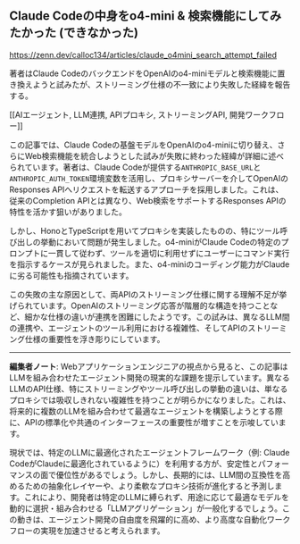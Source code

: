 ## Claude Codeの中身をo4-mini & 検索機能にしてみたかった (できなかった)

https://zenn.dev/calloc134/articles/claude_o4mini_search_attempt_failed

著者はClaude CodeのバックエンドをOpenAIのo4-miniモデルと検索機能に置き換えようと試みたが、ストリーミング仕様の不一致により失敗した経緯を報告する。

[[AIエージェント, LLM連携, APIプロキシ, ストリーミングAPI, 開発ワークフロー]]

この記事では、Claude Codeの基盤モデルをOpenAIのo4-miniに切り替え、さらにWeb検索機能を統合しようとした試みが失敗に終わった経緯が詳細に述べられています。著者は、Claude Codeが提供する`ANTHROPIC_BASE_URL`と`ANTHROPIC_AUTH_TOKEN`環境変数を活用し、プロキシサーバーを介してOpenAIのResponses APIへリクエストを転送するアプローチを採用しました。これは、従来のCompletion APIとは異なり、Web検索をサポートするResponses APIの特性を活かす狙いがありました。

しかし、HonoとTypeScriptを用いてプロキシを実装したものの、特にツール呼び出しの挙動において問題が発生しました。o4-miniがClaude Codeの特定のプロンプトに一貫して従わず、ツールを適切に利用せずにユーザーにコマンド実行を指示するケースが見られました。また、o4-miniのコーディング能力がClaudeに劣る可能性も指摘されています。

この失敗の主な原因として、両APIのストリーミング仕様に関する理解不足が挙げられています。OpenAIのストリーミング応答が階層的な構造を持つことなど、細かな仕様の違いが連携を困難にしたようです。この試みは、異なるLLM間の連携や、エージェントのツール利用における複雑性、そしてAPIのストリーミング仕様の重要性を浮き彫りにしています。

---

**編集者ノート**: Webアプリケーションエンジニアの視点から見ると、この記事はLLMを組み合わせたエージェント開発の現実的な課題を提示しています。異なるLLMのAPI仕様、特にストリーミングやツール呼び出しの挙動の違いは、単なるプロキシでは吸収しきれない複雑性を持つことが明らかになりました。これは、将来的に複数のLLMを組み合わせて最適なエージェントを構築しようとする際に、APIの標準化や共通のインターフェースの重要性が増すことを示唆しています。

現状では、特定のLLMに最適化されたエージェントフレームワーク（例: Claude CodeがClaudeに最適化されているように）を利用する方が、安定性とパフォーマンスの面で優位性があるでしょう。しかし、長期的には、LLM間の互換性を高めるための抽象化レイヤーや、より柔軟なプロキシ技術が進化すると予測します。これにより、開発者は特定のLLMに縛られず、用途に応じて最適なモデルを動的に選択・組み合わせる「LLMアグリゲーション」が一般化するでしょう。この動きは、エージェント開発の自由度を飛躍的に高め、より高度な自動化ワークフローの実現を加速させると考えられます。
```
